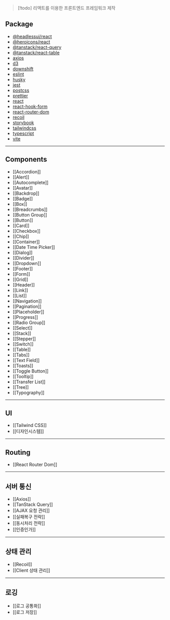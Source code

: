 > [!todo]
> 리액트를 이용한 프론트엔드 프레임워크 제작

## Package
- [@headlessui/react](https://headlessui.com/)
- [@heroicons/react](https://heroicons.com/)
- [@tanstack/react-query](https://tanstack.com/query/latest)
- [@tanstack/react-table](https://tanstack.com/table/latest)
- [axios](https://axios-http.com/kr/docs/intro)
- [d3](https://d3js.org/)
- [downshift](https://www.downshift-js.com/)
- [eslint](https://eslint.org/)
- [husky](https://typicode.github.io/husky/)
- [jest](https://jestjs.io/)
- [postcss](https://postcss.org/)
- [prettier](https://prettier.io/)
- [react](https://ko.react.dev/)
- [react-hook-form](https://react-hook-form.com/)
- [react-router-dom](https://reactrouter.com/)
- [recoil](https://recoiljs.org/ko/)
- [storybook](https://storybook.js.org/)
- [tailwindcss](https://tailwindcss.com/)
- [typescript](https://www.typescriptlang.org/)
- [vite](https://ko.vitejs.dev/guide/)
---
## Components
- [[Accordion]]
- [[Alert]]
- [[Autocomplete]]
- [[Avatar]]
- [[Backdrop]]
- [[Badge]]
- [[Box]]
- [[Breadcrumbs]]
- [[Button Group]]
- [[Button]]
- [[Card]]
- [[Checkbox]]
- [[Chip]]
- [[Container]]
- [[Date Time Picker]]
- [[Dialog]]
- [[Divider]]
- [[Dropdown]]
- [[Footer]]
- [[Form]]
- [[Grid]]
- [[Header]]
- [[Link]]
- [[List]]
- [[Navigation]]
- [[Pagination]]
- [[Placeholder]]
- [[Progress]]
- [[Radio Group]]
- [[Select]]
- [[Stack]]
- [[Stepper]]
- [[Switch]]
- [[Table]]
- [[Tabs]]
- [[Text Field]]
- [[Toasts]]
- [[Toggle Button]]
- [[Tooltip]]
- [[Transfer List]]
- [[Tree]]
- [[Typography]]
---
## UI
- [[Tailwind CSS]]
- [[디자인시스템]]
---
## Routing
- [[React Router Dom]]
---
## 서버 통신
- [[Axios]]
- [[TanStack Query]]
- [[AJAX 요청 관리]]
- [[실패복구 전략]]
- [[동시처리 전략]]
- [[인증인가]]
---
## 상태 관리
- [[Recoil]]
- [[Client 상태 관리]]
---
## 로깅
- [[로그 공통화]]
- [[로그 저장]]